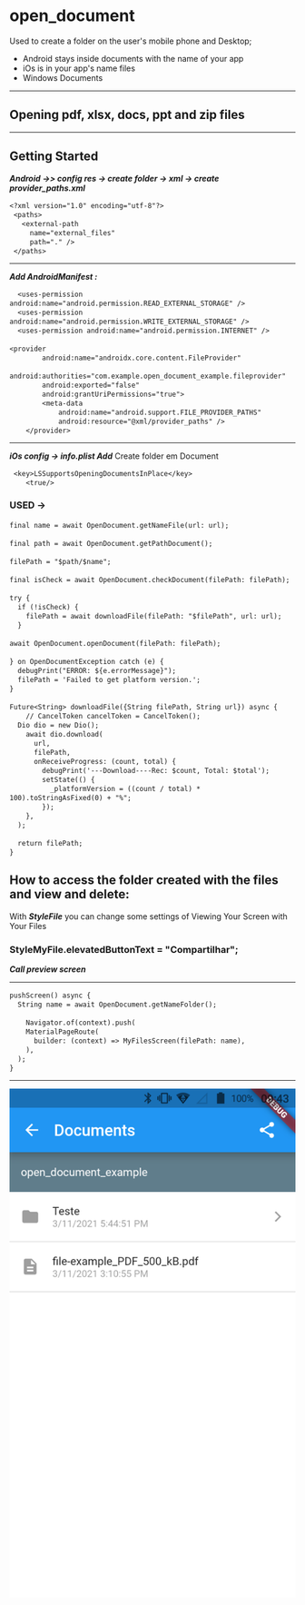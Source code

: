 # open_document

Used to create a folder on the user's mobile phone and Desktop;

- Android stays inside documents with the name of your app
- iOs is in your app's name files
- Windows Documents

---
## Opening pdf, xlsx, docs, ppt and zip files
---

## Getting Started


***Android ->> config res -> create folder -> xml -> create provider_paths.xml***

    <?xml version="1.0" encoding="utf-8"?>
     <paths>
       <external-path
         name="external_files"
         path="." />
     </paths>

---

***Add AndroidManifest :***

      <uses-permission android:name="android.permission.READ_EXTERNAL_STORAGE" />
      <uses-permission android:name="android.permission.WRITE_EXTERNAL_STORAGE" />
      <uses-permission android:name="android.permission.INTERNET" />

    <provider
            android:name="androidx.core.content.FileProvider"
            android:authorities="com.example.open_document_example.fileprovider"
            android:exported="false"
            android:grantUriPermissions="true">
            <meta-data
                android:name="android.support.FILE_PROVIDER_PATHS"
                android:resource="@xml/provider_paths" />
        </provider>

---

***iOs config -> info.plist Add***
Create folder em Document

     <key>LSSupportsOpeningDocumentsInPlace</key>
        <true/>

### USED ->

    final name = await OpenDocument.getNameFile(url: url);

    final path = await OpenDocument.getPathDocument();

    filePath = "$path/$name";

    final isCheck = await OpenDocument.checkDocument(filePath: filePath);

    try {
      if (!isCheck) {
        filePath = await downloadFile(filePath: "$filePath", url: url);
      }

    await OpenDocument.openDocument(filePath: filePath);

    } on OpenDocumentException catch (e) {
      debugPrint("ERROR: ${e.errorMessage}");
      filePath = 'Failed to get platform version.';
    }

    Future<String> downloadFile({String filePath, String url}) async {
        // CancelToken cancelToken = CancelToken();
      Dio dio = new Dio();
        await dio.download(
          url,
          filePath,
          onReceiveProgress: (count, total) {
            debugPrint('---Download----Rec: $count, Total: $total');
            setState(() {
              _platformVersion = ((count / total) * 100).toStringAsFixed(0) + "%";
            });
        },
      );

      return filePath;
    }


## How to access the folder created with the files and view and delete:

With ***StyleFile*** you can change some settings
of Viewing Your Screen with Your Files

### StyleMyFile.elevatedButtonText = "Compartilhar";

***Call preview screen***

---

    pushScreen() async {
      String name = await OpenDocument.getNameFolder();

        Navigator.of(context).push(
        MaterialPageRoute(
          builder: (context) => MyFilesScreen(filePath: name),
        ),
      );
    }

---

<img src="https://github.com/fabio21/image_readme/blob/master/view_openFile.png?raw=true"
     style="float: left; margin-right: 10px;" />
